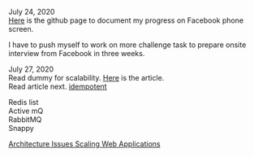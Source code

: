 July 24, 2020<br>
[Here](https://github.com/jianminchen/Leetcode_Julia/tree/master/Practice%20history/2020%20June%20to%20July%20Facebook%20phone%20screen) is the github page to document my progress on Facebook phone screen. <br>

I have to push myself to work on more challenge task to prepare onsite interview from Facebook in three weeks. 

July 27, 2020<br>
Read dummy for scalability. [Here](https://www.lecloud.net/post/9699762917/scalability-for-dummies-part-4-asynchronism) is the article.<br>
Read article next. [idempotent](http://joycse06.github.io/blog/2016/09/designing-good-background-jobs-idempotence/) <br>

Redis list<br>
Active mQ<br>
RabbitMQ<br>
Snappy <br>

[Architecture Issues Scaling Web Applications](http://venkateshcm.com/2014/05/Architecture-Issues-Scaling-Web-Applications/)<br>



